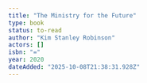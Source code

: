 ```yaml
---
title: "The Ministry for the Future"
type: book
status: to-read
author: "Kim Stanley Robinson"
actors: []
isbn: "="
year: 2020
dateAdded: "2025-10-08T21:38:31.928Z"
---
```


